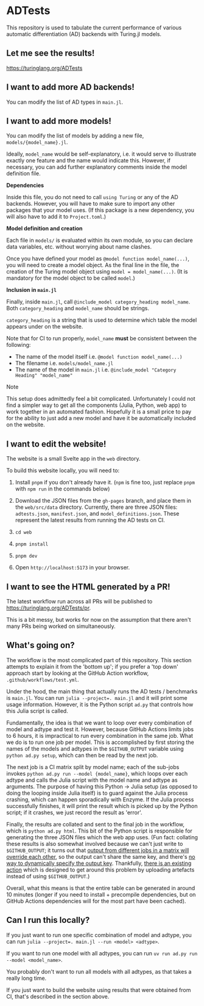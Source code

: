 # ADTests

This repository is used to tabulate the current performance of various automatic differentiation (AD) backends with Turing.jl models.

## Let me see the results!

https://turinglang.org/ADTests

## I want to add more AD backends!

You can modify the list of AD types in `main.jl`.

## I want to add more models!

You can modify the list of models by adding a new file, `models/{model_name}.jl`.

Ideally, `model_name` would be self-explanatory, i.e. it would serve to illustrate exactly one feature and the name would indicate this.
However, if necessary, you can add further explanatory comments inside the model definition file.

**Dependencies**

Inside this file, you do not need to call `using Turing` or any of the AD backends.
However, you will have to make sure to import any other packages that your model uses.
(If this package is a new dependency, you will also have to add it to `Project.toml`.)

**Model definition and creation**

Each file in `models/` is evaluated within its own module, so you can declare data variables, etc. without worrying about name clashes.

Once you have defined your model as `@model function model_name(...)`, you will need to create a model object.
As the final line in the file, the creation of the Turing model object using `model = model_name(...)`.
(It is mandatory for the model object to be called `model`.)

**Inclusion in `main.jl`**

Finally, inside `main.jl`, call `@include_model category_heading model_name`.
Both `category_heading` and `model_name` should be strings.

`category_heading` is a string that is used to determine which table the model appears under on the website.

Note that for CI to run properly, `model_name` **must** be consistent between the following:

- The name of the model itself i.e. `@model function model_name(...)`
- The filename i.e. `models/model_name.jl`
- The name of the model in `main.jl` i.e. `@include_model "Category Heading" "model_name"`

> [!NOTE]
> This setup does admittedly feel a bit complicated.
> Unfortunately I could not find a simpler way to get all the components (Julia, Python, web app) to work together in an automated fashion.
> Hopefully it is a small price to pay for the ability to just add a new model and have it be automatically included on the website.

## I want to edit the website!

The website is a small Svelte app in the `web` directory.

To build this website locally, you will need to:

1. Install `pnpm` if you don't already have it.
   (`npm` is fine too, just replace `pnpm` with `npm run` in the commands below)

2. Download the JSON files from the `gh-pages` branch, and place them in the `web/src/data` directory.
   Currently, there are three JSON files: `adtests.json`, `manifest.json`, and `model_definitions.json`.
   These represent the latest results from running the AD tests on CI.

3. `cd web`

4. `pnpm install`

5. `pnpm dev`

6. Open `http://localhost:5173` in your browser.

## I want to see the HTML generated by a PR!

The latest workflow run across all PRs will be published to https://turinglang.org/ADTests/pr.

This is a bit messy, but works for now on the assumption that there aren't many PRs being worked on simultaneously.

## What's going on?

The workflow is the most complicated part of this repository.
This section attempts to explain it from the 'bottom up'; if you prefer a 'top down' approach start by looking at the GitHub Action workflow, `.github/workflows/test.yml`.

Under the hood, the main thing that actually runs the AD tests / benchmarks is `main.jl`.
You can run `julia --project=. main.jl` and it will print some usage information.
However, it is the Python script `ad.py` that controls how this Julia script is called.

Fundamentally, the idea is that we want to loop over every combination of model and adtype and test it.
However, because GitHub Actions limits jobs to 6 hours, it is impractical to run every combination in the same job.
What we do is to run one job per model.
This is accomplished by first storing the names of the models and adtypes in the `$GITHUB_OUTPUT` variable using `python ad.py setup`, which can then be read by the next job.

The next job is a CI matrix split by model name; each of the sub-jobs invokes `python ad.py run --model {model_name}`, which loops over each adtype and calls the Julia script with the model name and adtype as arguments.
The purpose of having this Python -> Julia setup (as opposed to doing the looping inside Julia itself) is to guard against the Julia process crashing, which can happen sporadically with Enzyme.
If the Julia process successfully finishes, it will print the result which is picked up by the Python script; if it crashes, we just record the result as 'error'.

Finally, the results are collated and sent to the final job in the workflow, which is `python ad.py html`.
This bit of the Python script is responsible for generating the three JSON files which the web app uses.
(Fun fact: collating these results is also somewhat involved because we can't just write to `$GITHUB_OUTPUT`; it turns out that [output from different jobs in a matrix will override each other](https://github.com/orgs/community/discussions/26639), so the output can't share the same key, and there's [no way to dynamically specify the output key](https://github.com/actions/runner/pull/2477).
Thankfully, [there is an existing action](https://github.com/beacon-biosignals/matrix-output) which is designed to get around this problem by uploading artefacts instead of using `$GITHUB_OUTPUT`.)

Overall, what this means is that the entire table can be generated in around 10 minutes (longer if you need to install + precompile dependencies, but on GitHub Actions dependencies will for the most part have been cached).

## Can I run this locally?

If you just want to run one specific combination of model and adtype, you can run `julia --project=. main.jl --run <model> <adtype>`.

If you want to run one model with all adtypes, you can run `uv run ad.py run --model <model_name>`.

You probably don't want to run all models with all adtypes, as that takes a really long time.

If you just want to build the website using results that were obtained from CI, that's described in the section above.
